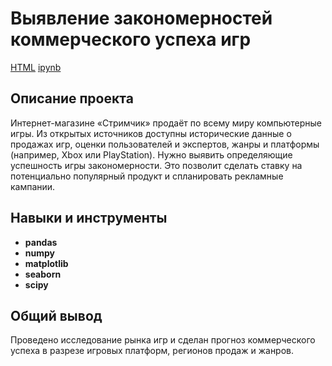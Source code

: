 # Выявление закономерностей коммерческого успеха игр
[HTML](https://github.com/Joker2k79/Portfolio/blob/main/Sborniy%20Project/fabricated_project_1.html) [ipynb](https://github.com/Joker2k79/Portfolio/blob/main/Sborniy%20Project/fabricated_project_1.ipynb)

## Описание проекта

Интернет-магазине «Стримчик» продаёт по всему миру компьютерные игры. Из открытых источников доступны исторические данные о продажах игр, оценки пользователей и экспертов, жанры и платформы (например, Xbox или PlayStation). Нужно выявить определяющие успешность игры закономерности. Это позволит сделать ставку на потенциально популярный продукт и спланировать рекламные кампании.

## Навыки и инструменты

- **pandas**
- **numpy**
- **matplotlib**
- **seaborn**
- **scipy**

##

## Общий вывод
Проведено исследование рынка игр и сделан прогноз коммерческого успеха в разрезе игровых платформ, регионов продаж и жанров.

